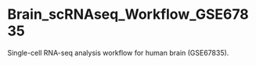 # Brain_scRNAseq_Workflow_GSE67835
Single-cell RNA-seq analysis workflow for human brain (GSE67835).
